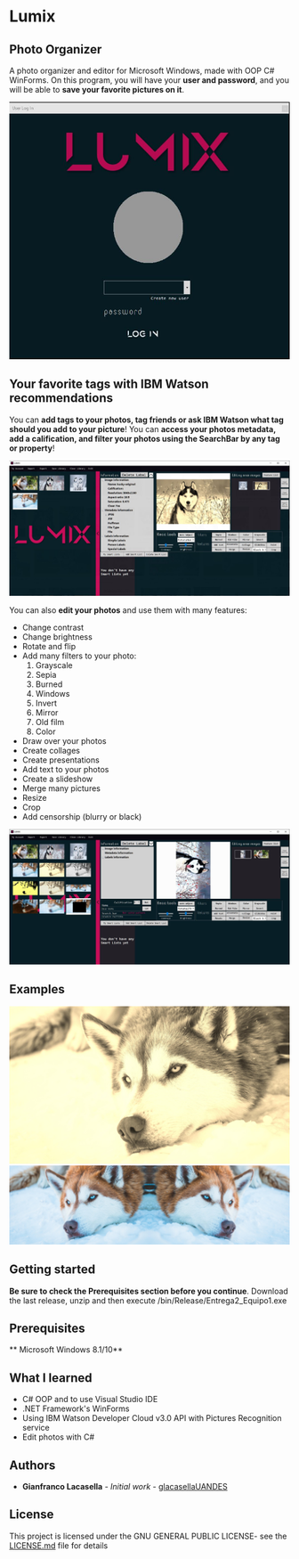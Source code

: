 # Lumix

## Photo Organizer
A photo organizer and editor for Microsoft Windows, made with OOP C# WinForms. On this program, you will have your
**user and password**, and you will be able to **save your favorite pictures on it**. 

![Screenshot](/examples/lumix1.JPG)


## Your favorite tags with IBM Watson recommendations
You can **add tags to your photos, tag friends or ask IBM Watson what tag should you add to your picture**! You can **access your photos metadata, add a calification, and filter your photos using the SearchBar by any tag or property**!

![Screenshot](/examples/lumix5.JPG)

You can also **edit your photos** and use them with many features:

* Change contrast
* Change brightness
* Rotate and flip
* Add many filters to your photo:
  1. Grayscale
  2. Sepia
  3. Burned
  4. Windows
  5. Invert
  6. Mirror
  7. Old film
  8. Color
* Draw over your photos
* Create collages
* Create presentations
* Add text to your photos
* Create a slideshow
* Merge many pictures
* Resize
* Crop
* Add censorship (blurry or black)

![Screenshot](/examples/lumix14.JPG)

## Examples

![Screenshot](/examples/img_examples/huskysepia.JPG)
![Screenshot](/examples/img_examples/huskymirror.JPG)

## Getting started

**Be sure to check the Prerequisites section before you continue**. Download the last release, unzip and then
execute /bin/Release/Entrega2_Equipo1.exe

## Prerequisites

** Microsoft Windows 8.1/10**

## What I learned

* C# OOP and to use Visual Studio IDE
* .NET Framework's WinForms
* Using IBM Watson Developer Cloud v3.0 API with Pictures Recognition service
* Edit photos with C#

## Authors

* **Gianfranco Lacasella** - *Initial work* - [glacasellaUANDES](https://github.com/glacasellaUANDES)

## License

This project is licensed under the GNU GENERAL PUBLIC LICENSE- see the [LICENSE.md](LICENSE.md) file for details
